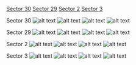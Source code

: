 [Sector 30](#sector30)
[Sector 29](#sector29)
[Sector 2](#sector2)
[Sector 3](#sector3)

<a name = "sector30"></a>
Sector 30
![alt text](/images/WASP-018_Sector_30/WASP-018_Sector_30_a_TimeSeries.png)
![alt text](/images/WASP-018_Sector_30/WASP-018_Sector_30_b_FoldedLightCurve.png)
![alt text](/images/WASP-018_Sector_30/WASP-018_Sector_30_b_IndividualTransitsWithFit.png)
![alt text](/images/WASP-018_Sector_30/WASP-018_Sector_30_c_TimingResiduals.png)

<a name = "sector29"></a>
Sector 29
![alt text](/images/WASP-018_Sector_29/WASP-018_Sector_29_a_TimeSeries.png)
![alt text](/images/WASP-018_Sector_29/WASP-018_Sector_29_b_FoldedLightCurve.png)
![alt text](/images/WASP-018_Sector_29/WASP-018_Sector_29_b_IndividualTransitsWithFit.png)
![alt text](/images/WASP-018_Sector_29/WASP-018_Sector_29_c_TimingResiduals.png)

<a name = "sector2"></a>
Sector 2
![alt text](/images/WASP-018_Sector_2/WASP-018_Sector_2_a_TimeSeries.png)
![alt text](/images/WASP-018_Sector_2/WASP-018_Sector_2_b_FoldedLightCurve.png)
![alt text](/images/WASP-018_Sector_2/WASP-018_Sector_2_b_IndividualTransitsWithFit.png)
![alt text](/images/WASP-018_Sector_2/WASP-018_Sector_2_c_TimingResiduals.png)

<a name = "sector3"></a>
Sector 3
![alt text](/images/WASP-018_Sector_3/WASP-018_Sector_3_a_TimeSeries.png)
![alt text](/images/WASP-018_Sector_3/WASP-018_Sector_3_b_FoldedLightCurve.png)
![alt text](/images/WASP-018_Sector_3/WASP-018_Sector_3_b_IndividualTransitsWithFit.png)
![alt text](/images/WASP-018_Sector_3/WASP-018_Sector_3_c_TimingResiduals.png)

